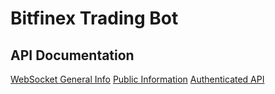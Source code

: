 # Bitfinex Trading Bot

## API Documentation
[WebSocket General Info](http://docs.bitfinex.com/docs/ws-general)
[Public Information](http://docs.bitfinex.com/docs/ws-public)
[Authenticated API](http://docs.bitfinex.com/docs/ws-auth)
